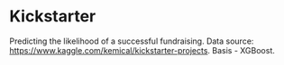 # Kickstarter

Predicting the likelihood of a successful fundraising. Data source: https://www.kaggle.com/kemical/kickstarter-projects. Basis - XGBoost.
